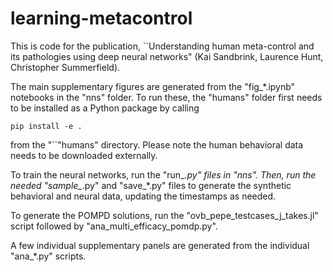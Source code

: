 # learning-metacontrol

This is code for the publication, ``Understanding human meta-control and its pathologies using deep neural networks" (Kai Sandbrink, Laurence Hunt, Christopher Summerfield).

The main supplementary figures are generated from the "fig_*.ipynb" notebooks in the "nns" folder. To run these, the "humans" folder first needs to be installed as a Python package by calling

``` 
pip install -e . 
```

from the "``"humans" directory. Please note the human behavioral data needs to be downloaded externally.

To train the neural networks, run the "run_*.py" files in "nns". Then, run the needed "sample_*.py" and "save_*.py" files to generate the synthetic behavioral and neural data, updating the timestamps as needed.

To generate the POMPD solutions, run the "ovb_pepe_testcases_j_takes.jl" script followed by "ana_multi_efficacy_pomdp.py". 

A few individual supplementary panels are generated from the individual "ana_*.py" scripts.